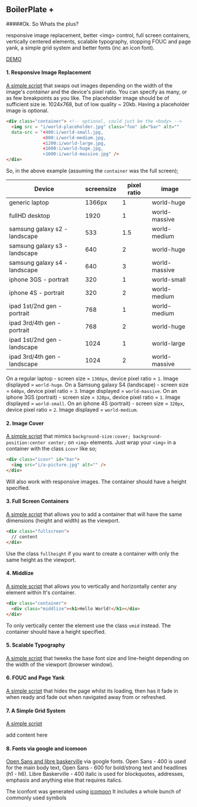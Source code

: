 ## BoilerPlate +

#####Ok. So Whats the plus?

responsive image replacement, better &lt;img&gt; control, full screen containers, vertically centered elements, scalable typography, stopping FOUC and page yank, a simple grid system and better fonts (inc an icon font).

[DEMO](https://rawgit.com/Paul-Browne/PBBP/master/index.html)

#### 1. Responsive Image Replacement

[A simple script](https://github.com/Paul-Browne/responsive-images.js) that swaps out images depending on the width of the image's *container* and the device's pixel ratio.
You can specify as many, or as few breakpoints as you like. The placeholder image should be of sufficient size ie. 1024x768, but of low quality ~ 20kb. Having a placeholder image is optional.

```html
<div class="container"> <!-- optional, could just be the <body> -->
  <img src = "i/world-placeholder.jpg" class="foo" id="bar" alt=""
  data-src = "<400:i/world-small.jpg,
              <800:i/world-medium.jpg,
              <1200:i/world-large.jpg,
              <1600:i/world-huge.jpg,
              >1600:i/world-massive.jpg" />
</div>
```

So, in the above example (assuming the `container` was the full screen);

|Device|screensize|pixel ratio|image|
|------|----------|-----------|-----|
|generic laptop|1366px|1|world-huge|
|fullHD desktop|1920|1|world-massive|
|samsung galaxy s2 - landscape|533|1.5|world-medium|
|samsung galaxy s3 - landscape|640|2|world-huge|
|samsung galaxy s4 - landscape|640|3|world-massive|
|iphone 3GS - portrait|320|1|world-small|
|iphone 4S - portrait|320|2|world-medium|
|ipad 1st/2nd gen - portrait|768|1|world-medium|
|ipad 3rd/4th gen - portrait|768|2|world-huge|
|ipad 1st/2nd gen - landscape|1024|1|world-large|
|ipad 3rd/4th gen - landscape|1024|2|world-massive|

On a regular laptop - screen size = `1366px`, device pixel ratio = `1`. Image displayed = `world-huge`.
On a Samsung galaxy S4 (landscape) - screen size = `640px`, device pixel ratio = `3`. Image displayed = `world-massive`.
On an iphone 3GS (portrait) - screen size = `320px`, device pixel ratio = `1`. Image displayed = `world-small`.
On an iphone 4S (portrait) - screen size = `320px`, device pixel ratio = `2`. Image displayed = `world-medium`.



#### 2. Image Cover

[A simple script](http://paulbrowne.fi/2015/01/31/background-image-properties-inline-images) that mimics `background-size:cover; background-position:center center;` on `<img>` elements.
Just wrap your `<img>` in a container with the class `icovr` like so;

```html
<div class="icovr" id="bar">
  <img src="i/a-picture.jpg" alt="" />
</div>
```

Will also work with responsive images. The container should have a height specified.

#### 3. Full Screen Containers

[A simple script](http://paulbrowne.fi/2015/01/22/full-width-full-height-full-screen-helper-plugin) that allows you to add a container that will have the same dimensions (height and width) as the viewport.

```html
<div class="fullscreen">
  // content
</div>
```

Use the class `fullheight` if you want to create a container with only the same height as the viewport.

#### 4. Middlize

[A simple script](http://paulbrowne.fi/2014/12/04/vertically-center-element) that allows you to vertically and horizontally center any element within It's container.

```html
<div class="container">
  <div class="middlize"><h1>Hello World!</h1></div>
</div>
```

To only vertically center the element use the class `vmid` instead. The container should have a height specified.

#### 5. Scalable Typography

[A simple script](https://github.com/Paul-Browne/typeScale) that tweeks the base font size and line-height depending on the width of the viewport (browser window).

#### 6. FOUC and Page Yank

[A simple script](https://github.com/Paul-Browne/FOUC-and-Page-Yank) that hides the page whilst its loading, then has it fade in when ready and fade out when navigated away from or refreshed.

#### 7. A Simple Grid System

[A simple script](https://github.com/Paul-Browne/epicGrid)

add content here

#### 8. Fonts via google and icomoon

[Open Sans and libre baskerville](https://www.google.com/fonts/#UsePlace:use/Collection:Libre+Baskerville:400italic|Open+Sans:400,600) via google fonts. Open Sans - 400 is used for the main body text, Open Sans - 600 for bold/strong text and headlines (h1 - h6). Libre Baskerville - 400 italic is used for blockquotes, addresses, emphasis and anything else that requires italics.

The iconfont was generated using [icomoon](https://icomoon.io/) It includes a whole bunch of commonly used symbols


